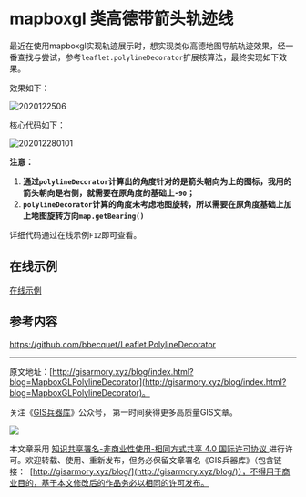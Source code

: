 # mapboxgl 类高德带箭头轨迹线
最近在使用mapboxgl实现轨迹展示时，想实现类似高德地图导航轨迹效果，经一番查找与尝试，参考`leaflet.polylineDecorator`扩展核算法，最终实现如下效果。

效果如下：

![2020122506](https://blogimage.gisarmory.xyz/2020122506.gif)



核心代码如下：

![202012280101](https://blogimage.gisarmory.xyz/202012280101.png)

**注意：**

1. **通过`polylineDecorator`计算出的角度针对的是箭头朝向为上的图标，我用的箭头朝向是右侧，就需要在原角度的基础上`-90`；**
2. **`polylineDecorator`计算的角度未考虑地图旋转，所以需要在原角度基础上加上地图旋转方向`map.getBearing()`**

详细代码通过在线示例`F12`即可查看。

## 在线示例

[在线示例](
http://gisarmory.xyz/blog/index.html?demo=LeafletPolylineDecorator)



## 参考内容

https://github.com/bbecquet/Leaflet.PolylineDecorator

* * *

原文地址：[http://gisarmory.xyz/blog/index.html?blog=MapboxGLPolylineDecorator](http://gisarmory.xyz/blog/index.html?blog=MapboxGLPolylineDecorator)。



关注《[GIS兵器库](http://gisarmory.xyz/blog/index.html?blog=wechat)》公众号， 第一时间获得更多高质量GIS文章。

![](http://blogimage.gisarmory.xyz/20200923063756.png)



本文章采用 [知识共享署名-非商业性使用-相同方式共享 4.0 国际许可协议 ](https://creativecommons.org/licenses/by-nc-sa/4.0/deed.zh)进行许可。欢迎转载、使用、重新发布，但务必保留文章署名《GIS兵器库》（包含链接：  [http://gisarmory.xyz/blog/](http://gisarmory.xyz/blog/)），不得用于商业目的，基于本文修改后的作品务必以相同的许可发布。


